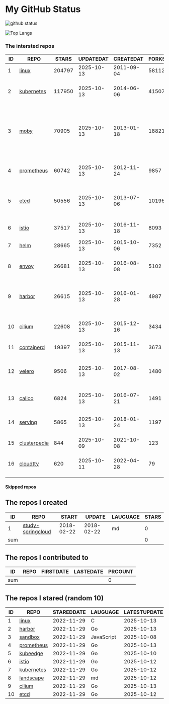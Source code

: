 # My GitHub Status

<img src="https://github-readme-stats-1.yihong0618.vercel.app/api?username=daoqingniu&show_icons=true&&&hide_title=true&count_private=true" alt="github status" />

![Top Langs](https://github-readme-stats-1.yihong0618.vercel.app/api/top-langs/?username=daoqingniu&layout=compact)

<!--START_SECTION:github_repos-->
### The intersted repos
| ID |                              REPO                               | STARS  | UPDATEDAT  | CREATEDAT  | FORKSCOUNT |                                                DESCRIPTIONS                                                |
|----|-----------------------------------------------------------------|--------|------------|------------|------------|------------------------------------------------------------------------------------------------------------|
|  1 | [linux](https://github.com/torvalds/linux)                      | 204797 | 2025-10-13 | 2011-09-04 |      58112 | Linux kernel source tree                                                                                   |
|  2 | [kubernetes](https://github.com/kubernetes/kubernetes)          | 117950 | 2025-10-13 | 2014-06-06 |      41507 | Production-Grade Container Scheduling and Management                                                       |
|  3 | [moby](https://github.com/moby/moby)                            |  70905 | 2025-10-13 | 2013-01-18 |      18821 | The Moby Project - a collaborative project for the container ecosystem to assemble container-based systems |
|  4 | [prometheus](https://github.com/prometheus/prometheus)          |  60742 | 2025-10-13 | 2012-11-24 |       9857 | The Prometheus monitoring system and time series database.                                                 |
|  5 | [etcd](https://github.com/etcd-io/etcd)                         |  50556 | 2025-10-13 | 2013-07-06 |      10196 | Distributed reliable key-value store for the most critical data of a distributed system                    |
|  6 | [istio](https://github.com/istio/istio)                         |  37517 | 2025-10-13 | 2016-11-18 |       8093 | Connect, secure, control, and observe services.                                                            |
|  7 | [helm](https://github.com/helm/helm)                            |  28665 | 2025-10-13 | 2015-10-06 |       7352 | The Kubernetes Package Manager                                                                             |
|  8 | [envoy](https://github.com/envoyproxy/envoy)                    |  26681 | 2025-10-13 | 2016-08-08 |       5102 | Cloud-native high-performance edge/middle/service proxy                                                    |
|  9 | [harbor](https://github.com/goharbor/harbor)                    |  26615 | 2025-10-13 | 2016-01-28 |       4987 | An open source trusted cloud native registry project that stores, signs, and scans content.                |
| 10 | [cilium](https://github.com/cilium/cilium)                      |  22608 | 2025-10-13 | 2015-12-16 |       3434 | eBPF-based Networking, Security, and Observability                                                         |
| 11 | [containerd](https://github.com/containerd/containerd)          |  19397 | 2025-10-13 | 2015-11-13 |       3673 | An open and reliable container runtime                                                                     |
| 12 | [velero](https://github.com/vmware-tanzu/velero)                |   9506 | 2025-10-13 | 2017-08-02 |       1480 | Backup and migrate Kubernetes applications and their persistent volumes                                    |
| 13 | [calico](https://github.com/projectcalico/calico)               |   6824 | 2025-10-13 | 2016-07-21 |       1491 | Cloud native networking and network security                                                               |
| 14 | [serving](https://github.com/knative/serving)                   |   5865 | 2025-10-13 | 2018-01-24 |       1197 | Kubernetes-based, scale-to-zero, request-driven compute                                                    |
| 15 | [clusterpedia](https://github.com/clusterpedia-io/clusterpedia) |    844 | 2025-10-09 | 2021-10-08 |        123 | The Encyclopedia of Kubernetes clusters                                                                    |
| 16 | [cloudtty](https://github.com/cloudtty/cloudtty)                |    620 | 2025-10-11 | 2022-04-28 |         79 | A Friendly Kubernetes CloudShell (Web Terminal) !                                                          |



#### Skipped repos
<!--END_SECTION:github_repos-->

<!--START_SECTION:my_github-->
## The repos I created
| ID  |                                 REPO                                 |   START    |   UPDATE   | LAUGUAGE | STARS |
|-----|----------------------------------------------------------------------|------------|------------|----------|-------|
|   1 | [study-springcloud](https://github.com/daoqingniu/study-springcloud) | 2018-02-22 | 2018-02-22 | md       |     0 |
| sum |                                                                      |            |            |          |     0 |

## The repos I contributed to
| ID  | REPO | FIRSTDATE | LASTEDATE | PRCOUNT |
|-----|------|-----------|-----------|---------|
| sum |      |           |           |       0 |

## The repos I stared (random 10)
| ID |                          REPO                          | STAREDDATE |  LAUGUAGE  | LATESTUPDATE |
|----|--------------------------------------------------------|------------|------------|--------------|
|  1 | [linux](https://github.com/torvalds/linux)             | 2022-11-29 | C          | 2025-10-13   |
|  2 | [harbor](https://github.com/goharbor/harbor)           | 2022-11-29 | Go         | 2025-10-13   |
|  3 | [sandbox](https://github.com/cncf/sandbox)             | 2022-11-29 | JavaScript | 2025-10-08   |
|  4 | [prometheus](https://github.com/prometheus/prometheus) | 2022-11-29 | Go         | 2025-10-13   |
|  5 | [kubeedge](https://github.com/kubeedge/kubeedge)       | 2022-11-29 | Go         | 2025-10-10   |
|  6 | [istio](https://github.com/istio/istio)                | 2022-11-29 | Go         | 2025-10-12   |
|  7 | [kubernetes](https://github.com/kubernetes/kubernetes) | 2022-11-29 | Go         | 2025-10-12   |
|  8 | [landscape](https://github.com/cncf/landscape)         | 2022-11-29 | md         | 2025-10-12   |
|  9 | [cilium](https://github.com/cilium/cilium)             | 2022-11-29 | Go         | 2025-10-13   |
| 10 | [etcd](https://github.com/etcd-io/etcd)                | 2022-11-29 | Go         | 2025-10-12   |

<!--END_SECTION:my_github-->
